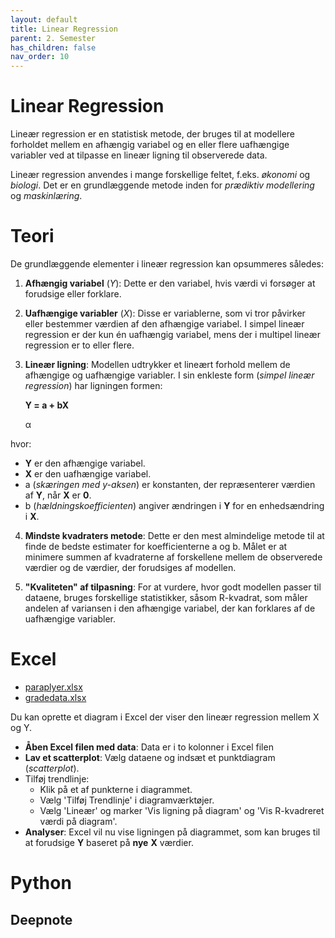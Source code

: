 ```yaml
---
layout: default
title: Linear Regression
parent: 2. Semester
has_children: false
nav_order: 10
---
```


# Linear Regression
Lineær regression er en statistisk metode, der bruges til at modellere forholdet mellem en afhængig variabel og en eller flere uafhængige variabler ved at tilpasse en lineær ligning til observerede data.

Lineær regression anvendes i mange forskellige feltet, f.eks. *økonomi* og *biologi*. Det er en grundlæggende metode inden for *prædiktiv modellering* og *maskinlæring*.

# Teori
De grundlæggende elementer i lineær regression kan opsummeres således:

1. **Afhængig variabel** (*Y*): Dette er den variabel, hvis værdi vi forsøger at forudsige eller forklare.
2. **Uafhængige variabler** (*X*): Disse er variablerne, som vi tror påvirker eller bestemmer værdien af den afhængige variabel. I simpel lineær regression er der kun én uafhængig variabel, mens der i multipel lineær regression er to eller flere.
3. **Lineær ligning**: Modellen udtrykker et lineært forhold mellem de afhængige og uafhængige variabler. I sin enkleste form (*simpel lineær regression*) har ligningen formen: 


    **Y = a + bX**

	&#x3B1;

hvor:

- **Y** er den afhængige variabel.
- **X** er den uafhængige variabel.
- a (*skæringen med y-aksen*) er konstanten, der repræsenterer værdien af **Y**, når **X** er **0**.
- b (*hældningskoefficienten*) angiver ændringen i **Y** for en enhedsændring i **X**.
4. **Mindste kvadraters metode**: Dette er den mest almindelige metode til at finde de bedste estimater for koefficienterne 
a og b. Målet er at minimere summen af kvadraterne af forskellene mellem de observerede værdier og de værdier, der forudsiges af modellen.

5. **"Kvaliteten" af tilpasning**: For at vurdere, hvor godt modellen passer til dataene, bruges forskellige statistikker, såsom R-kvadrat, som måler andelen af variansen i den afhængige variabel, der kan forklares af de uafhængige variabler.

# Excel
- [paraplyer.xlsx](./paraplyer.xlsx)
- [gradedata.xlsx](./gradedata.xlsx)

Du kan oprette et diagram i Excel der viser den lineær regression mellem X og Y.

- **Åben Excel filen med data**: Data er i to kolonner i Excel filen
- **Lav et scatterplot**: Vælg dataene og indsæt et punktdiagram (*scatterplot*).
- Tilføj trendlinje:
    - Klik på et af punkterne i diagrammet.
    - Vælg 'Tilføj Trendlinje' i diagramværktøjer.
    - Vælg 'Lineær' og marker 'Vis ligning på diagram' og 'Vis R-kvadreret værdi på diagram'.
- **Analyser**: Excel vil nu vise ligningen på diagrammet, som kan bruges til at forudsige **Y** baseret på **nye** **X** værdier.

# Python

## Deepnote